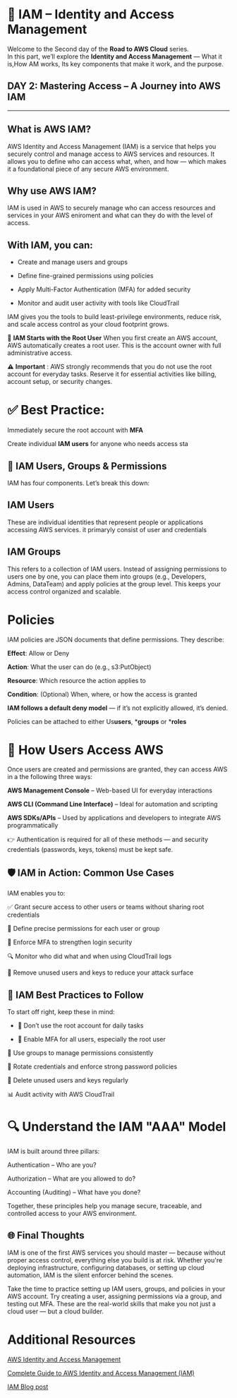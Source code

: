 # 🔐 IAM – Identity and Access Management

Welcome to the Second day of the **Road to AWS Cloud** series.  
In this part, we’ll explore the **Identity and Access Management** — What it is,How AM works, Its key components that make it work, and the purpose.

## DAY 2: Mastering Access – A Journey into AWS IAM


---

## What is AWS IAM?
AWS Identity and Access Management (IAM) is a service that helps you securely control and manage access to AWS services and resources. It allows you to define who can access what, when, and how — which makes it a foundational piece of any secure AWS environment.

## Why use  AWS IAM?
IAM is used in AWS to securely manage who can access resources and services in your AWS eniroment and what can they do with the level of access.

## With IAM, you can: 

* Create and manage users and groups

* Define fine-grained permissions using policies

* Apply Multi-Factor Authentication (MFA) for added security

* Monitor and audit user activity with tools like CloudTrail

IAM gives you the tools to build least-privilege environments, reduce risk, and scale access control as your cloud footprint grows.

🧭 **IAM Starts with the Root User**
When you first create an AWS account, AWS automatically creates a root user. This is the account owner with full administrative access.

**⚠️**  **Important** : AWS strongly recommends that you do not use the root account for everyday tasks. Reserve it for essential activities like billing, account setup, or security changes.

# ✅ Best Practice:
Immediately secure the root account with **MFA**

Create individual **IAM users** for anyone who needs access
 sta
## 👥 IAM Users, Groups & Permissions
IAM has four components. Let’s break this down:

## IAM Users
These are individual identities that represent people or applications accessing AWS services. it primaryly consist of user and credentials

## IAM Groups
This refers to a collection of IAM users.
Instead of assigning permissions to users one by one, you can place them into groups (e.g., Developers, Admins, DataTeam) and apply policies at the group level.
This keeps your access control organized and scalable.

# Policies
IAM policies are JSON documents that define permissions. They describe:

**Effect**: Allow or Deny

**Action**: What the user can do (e.g., s3:PutObject)

**Resource**: Which resource the action applies to

**Condition**: (Optional) When, where, or how the access is granted

**IAM follows a default deny model** — if it’s not explicitly allowed, it’s denied.

Policies can be attached to either Us**users**, ***groups** or ***roles**

# 🔑 How Users Access AWS
Once users are created and permissions are granted, they can access AWS in a the following three ways:

**AWS Management Console** – Web-based UI for everyday interactions

**AWS CLI (Command Line Interface)** – Ideal for automation and scripting

**AWS SDKs/APIs** – Used by applications and developers to integrate AWS programmatically

👉 Authentication is required for all of these methods — and security credentials (passwords, keys, tokens) must be kept safe.

## 🛡 IAM in Action: Common Use Cases
IAM enables you to:

✅ Grant secure access to other users or teams without sharing root credentials

📜 Define precise permissions for each user or group

🔐 Enforce MFA to strengthen login security

🔍 Monitor who did what and when using CloudTrail logs

🧼 Remove unused users and keys to reduce your attack surface

## 🧠 IAM Best Practices to Follow
To start off right, keep these in mind:

* 🚫 Don’t use the root account for daily tasks

* 🔐 Enable MFA for all users, especially the root user

👥 Use groups to manage permissions consistently

🔁 Rotate credentials and enforce strong password policies

🧹 Delete unused users and keys regularly

📊 Audit activity with AWS CloudTrail

# 🔍 Understand the IAM "AAA" Model
IAM is built around three pillars:

Authentication – Who are you?

Authorization – What are you allowed to do?

Accounting (Auditing) – What have you done?

Together, these principles help you manage secure, traceable, and controlled access to your AWS environment.

## 🌐 Final Thoughts
IAM is one of the first AWS services you should master — because without proper access control, everything else you build is at risk. Whether you're deploying infrastructure, configuring databases, or setting up cloud automation, IAM is the silent enforcer behind the scenes.

Take the time to practice setting up IAM users, groups, and policies in your AWS account. Try creating a user, assigning permissions via a group, and testing out MFA. These are the real-world skills that make you not just a cloud user — but a cloud builder.


#  Additional Resources

[AWS Identity and Access Management](https://docs.aws.amazon.com/IAM/latest/UserGuide/id_groups.html)

[Complete Guide to AWS Identity and Access Management (IAM)](https://www.datacamp.com/tutorial/aws-identity-and-access-management-iam-guide)

[IAM Blog post](https://medium.com/@gaturugaturu/mastering-iam-securing-access-in-the-cloud-e1c45fb0d78e)




